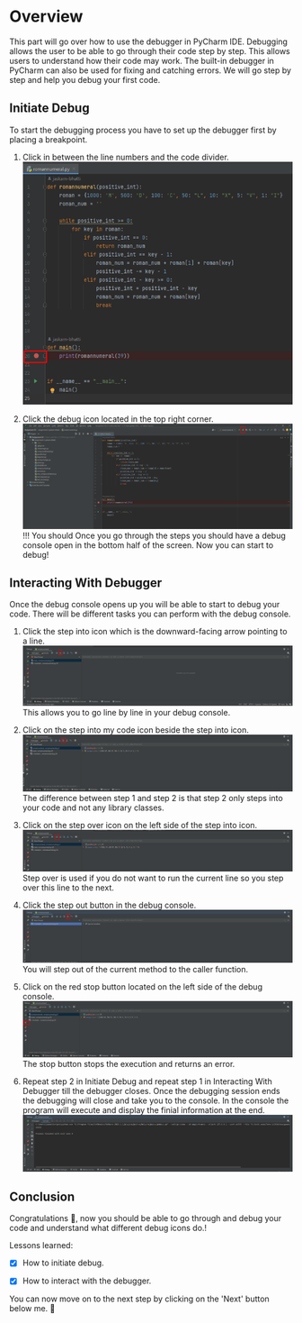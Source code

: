 # Overview

This part will go over how to use the debugger in PyCharm IDE. Debugging allows the user to be able to go through their code step by step. This allows users to understand how their code may work. The built-in debugger in PyCharm can also be used for fixing and catching errors. We will go step by step and help you debug your first code.  

## Initiate Debug

To start the debugging process you have to set up the debugger first by placing a breakpoint. 

1. Click in between the line numbers and the code divider.
![Breakpoint](/images/debug-photo/Breakpoint.png)

2. Click the debug icon located in the top right corner.
![Debug Icon](/images/debug-photo/debugicon.png)
!!! You should
    Once you go through the steps you should have a debug console open in the bottom half of the screen. Now you can start to debug!

## Interacting With Debugger

Once the debug console opens up you will be able to start to debug your code. There will be different tasks you can perform with the debug console.

1. Click the step into icon which is the downward-facing arrow pointing to a line.
![Step Into Icon](/images/debug-photo/stepinto.png)
This allows you to go line by line in your debug console.

2. Click on the step into my code icon beside the step into icon.
![Step Into My Code Icon](/images/debug-photo/stepIntoMyCode.png)
The difference between step 1 and step 2 is that step 2 only steps into your code and not any library classes.

3. Click on the step over icon on the left side of the step into icon.
![Step Over](/images/debug-photo/stepOver.png)
Step over is used if you do not want to run the current line so you step over this line to the next.

4. Click the step out button in the debug console.
![Step Out](/images/debug-photo/stepOut.png)
You will step out of the current method to the caller function.

5. Click on the red stop button located on the left side of the debug console.
![Stop](/images/debug-photo/stop.png)
The stop button stops the execution and returns an error.

6. Repeat step 2 in Initiate Debug and repeat step 1 in Interacting With Debugger till the debugger closes.
Once the debugging session ends the debugging will close and take you to the console. In the console the program will execute and display the finial information at the end. 
![Done](/images/debug-photo/done.png)

## Conclusion

Congratulations 🎉, now you should be able to go through and debug your code and understand what different debug icons do.!

Lessons learned:

- [x] How to initiate debug.
- [x] How to interact with the debugger.


You can now move on to the next step by clicking on the 'Next' button below me. :partying_face: